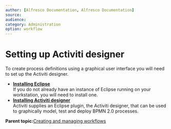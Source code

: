 ```yaml
---
author: [Alfresco Documentation, Alfresco Documentation]
source: 
audience: 
category: Administration
option: workflow
---
```


# Setting up Activiti designer

To create process definitions using a graphical user interface you will need to set up the Activiti designer.

-   **[Installing Eclipse](../tasks/wf-install-eclipse.md)**  
If you do not already have an instance of Eclipse running on your workstation, you will need to install one.
-   **[Installing Activiti designer](../tasks/wf-install-activiti-designer.md)**  
Activiti supplies an Eclipse plugin, the Activiti designer, that can be used to graphically model, test and deploy BPMN 2.0 processes.

**Parent topic:**[Creating and managing workflows](../topics/wf-howto.md)

